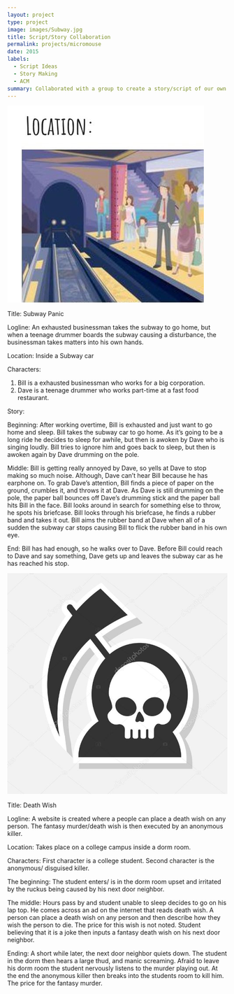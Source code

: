 ```yaml
---
layout: project
type: project
image: images/Subway.jpg
title: Script/Story Collaboration
permalink: projects/micromouse
date: 2015
labels:
  - Script Ideas
  - Story Making
  - ACM
summary: Collaborated with a group to create a story/script of our own to present as if it were to be the introduction to a movie/film that will be released as well as making a seperate rough draft of your own idea.
---
```

<img class="ui medium right floated rounded image" src="../images/SubwayPanic.jpg">


Title: Subway Panic

Logline: An exhausted businessman takes the subway to go home, but when a teenage drummer boards the subway causing a disturbance, the businessman takes matters into his own hands.

Location: Inside a Subway car

Characters: 
1. Bill is a exhausted businessman who works for a big corporation.
2. Dave is a teenage drummer who works part-time at a fast food restaurant.

Story:

Beginning: After working overtime, Bill is exhausted and just want to go home and sleep. Bill takes the subway car to go home. As it’s going to be a long ride he decides to sleep for awhile, but then is awoken by Dave who is singing loudly. Bill tries to ignore him and goes back to sleep, but then is awoken again by Dave drumming on the pole.

Middle: Bill is getting really annoyed by Dave, so yells at Dave to stop making so much noise. Although,  Dave can’t hear Bill because he has earphone on. To grab Dave’s attention, Bill finds a piece of paper on the ground, crumbles it, and throws it at Dave. As Dave is still drumming on the pole, the paper ball bounces off Dave’s drumming stick and the paper ball hits Bill in the face. Bill looks around in search for something else to throw, he spots his briefcase. Bill looks through his briefcase, he finds a rubber band and takes it out. Bill aims the rubber band at Dave when all of a sudden the subway car stops causing Bill to flick the rubber band in his own eye.

End: Bill has had enough, so he walks over to Dave. Before Bill could reach to Dave and say something, Dave gets up and leaves the subway car as he has reached his stop.

<img class="ui medium left floated rounded image" src="../images/death.jpg">

Title: Death Wish

Logline: A website is created where a people can place a death wish on any person. The fantasy murder/death wish is then executed by an anonymous killer.

Location: Takes place on a college campus inside a dorm room. 

Characters: First character is a college student. Second character is the anonymous/ disguised killer.

The beginning: The student enters/ is in the dorm room upset and irritated by the ruckus being caused by his next door neighbor. 

The middle: Hours pass by and student unable to sleep decides to go on his lap top. He comes across an ad on the internet that reads death wish. A person can place a death wish on any person and then describe how they wish the person to die. The price for this wish is not noted. Student believing that it is a joke then inputs a fantasy death wish on his next door neighbor.

Ending: A short while later, the next door neighbor quiets down. The student in the dorm then hears a large thud, and manic screaming. Afraid to leave his dorm room the student nervously listens to the murder playing out. At the end the anonymous killer then breaks into the students room to kill him. The price for the fantasy murder. 



